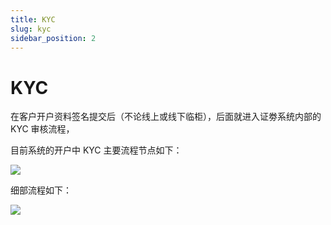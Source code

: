 ```yaml
---
title: KYC
slug: kyc
sidebar_position: 2
---
```



# KYC

在客户开户资料签名提交后（不论线上或线下临柜），后面就进入证劵系统内部的 KYC 审核流程，

目前系统的开户中 KYC 主要流程节点如下：

<img src="/assets/RrHMbbQFroRCzzxMPmRcr15FnEe.png"/>

细部流程如下：

<img src="/assets/InrXbdXTto9zDVxKipmcIwR2nHd.png"/>

